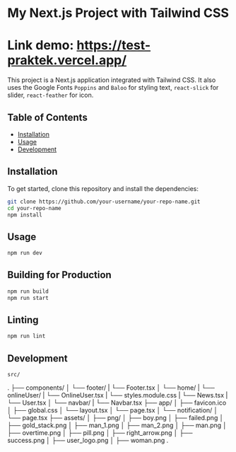 # My Next.js Project with Tailwind CSS

# Link demo: https://test-praktek.vercel.app/

This project is a Next.js application integrated with Tailwind CSS. It also uses the Google Fonts `Poppins` and `Baloo` for styling text, `react-slick` for slider, `react-feather` for icon.

## Table of Contents

- [Installation](#installation)
- [Usage](#usage)
- [Development](#development)

## Installation

To get started, clone this repository and install the dependencies:

```bash
git clone https://github.com/your-username/your-repo-name.git
cd your-repo-name
npm install
```

## Usage

```bash
npm run dev
```

## Building for Production

```bash
npm run build
npm run start
```

## Linting

```bash
npm run lint
```

## Development

```
src/
```

.
├── components/
│ └── footer/
| └── Footer.tsx
│ └── home/
| └── onlineUser/
| └── OnlineUser.tsx
| └── styles.module.css
| └── News.tsx
| └── User.tsx
│ └── navbar/
| └── Navbar.tsx
├── app/
│ ├── favicon.ico
│ ├── global.css
│ └── layout.tsx
│ └── page.tsx
│ └── notification/
│ └── page.tsx
├── assets/
│ ├── png/
│ ├── boy.png
│ ├── failed.png
│ ├── gold_stack.png
│ ├── man_1.png
│ ├── man_2.png
│ ├── man.png
│ ├── overtime.png
│ ├── pill.png
│ ├── right_arrow.png
│ ├── success.png
│ ├── user_logo.png
│ ├── woman.png
.
